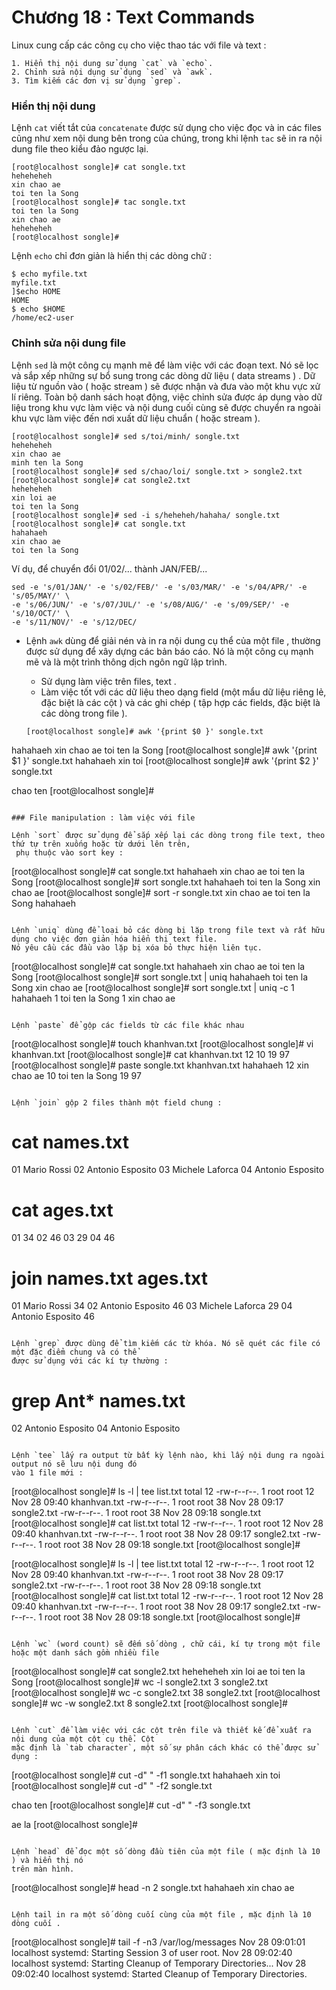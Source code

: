 # Chương 18 : Text Commands

Linux cung cấp các công cụ cho việc thao tác với file và text :

	1. Hiển thị nội dung sử dụng `cat` và `echo`.
	2. Chỉnh sửa nội dụng sử dụng `sed` và `awk`.
	3. Tìm kiếm các đơn vị sử dụng `grep`.
	
### Hiển thị nội dung 

Lệnh `cat` viết tắt của `concatenate` được sử dụng cho việc đọc và in các files cũng như 
xem nội dung bên trong của chúng, trong khi lệnh `tac` sẽ in ra nội dung file theo kiểu đảo 
ngược lại.

```
[root@localhost songle]# cat songle.txt
heheheheh
xin chao ae
toi ten la Song
[root@localhost songle]# tac songle.txt
toi ten la Song
xin chao ae
heheheheh
[root@localhost songle]#
```

Lệnh `echo` chỉ đơn giản là hiển thị các dòng chữ :

```
$ echo myfile.txt
myfile.txt
]$echo HOME
HOME
$ echo $HOME
/home/ec2-user
```

### Chỉnh sửa nội dung file 


Lệnh `sed` là một công cụ mạnh mẽ để làm việc với các đoạn text. Nó sẽ lọc và sắp xếp những sự bổ sung trong 
các dòng dữ liệu ( data streams ) . Dữ liệu từ nguồn vào ( hoặc stream ) sẽ được nhận và đưa vào một khu vực
xử lí riêng. Toàn bộ danh sách hoạt động, việc chỉnh sửa được áp dụng vào dữ liệu trong khu vực làm việc và 
nội dung cuối cùng sẽ được chuyển ra ngoài khu vực làm việc đến nơi xuất dữ liệu chuẩn ( hoặc stream ).

```
[root@localhost songle]# sed s/toi/minh/ songle.txt
heheheheh
xin chao ae
minh ten la Song
[root@localhost songle]# sed s/chao/loi/ songle.txt > songle2.txt
[root@localhost songle]# cat songle2.txt
heheheheh
xin loi ae
toi ten la Song
[root@localhost songle]# sed -i s/heheheh/hahaha/ songle.txt
[root@localhost songle]# cat songle.txt
hahahaeh
xin chao ae
toi ten la Song
```

Ví dụ, để chuyển đổi 01/02/... thành JAN/FEB/...

```
sed -e 's/01/JAN/' -e 's/02/FEB/' -e 's/03/MAR/' -e 's/04/APR/' -e 's/05/MAY/' \ 
-e 's/06/JUN/' -e 's/07/JUL/' -e 's/08/AUG/' -e 's/09/SEP/' -e 's/10/OCT/' \
-e 's/11/NOV/' -e 's/12/DEC/
```

- Lệnh `awk` dùng để giải nén và in ra nội dung cụ thể của một file , thường được sử dụng để xây dựng các bản 
báo cáo. Nó là một công cụ mạnh mẽ và là một trình thông dịch ngôn ngữ lập trình.

	+ Sử dụng làm việc trên files, text . 
	+ Làm việc tốt với các dữ liệu theo dạng field (một mẩu dữ liệu riêng lẻ, đặc biệt là các cột ) và các ghi chép 
	( tập hợp các fields, đặc biệt là các dòng trong file ).
	
	```
	[root@localhost songle]# awk '{print $0 }' songle.txt
hahahaeh
xin chao ae
toi ten la Song
[root@localhost songle]# awk '{print $1 }' songle.txt
hahahaeh
xin
toi
[root@localhost songle]# awk '{print $2 }' songle.txt

chao
ten
[root@localhost songle]#
```

### File manipulation : làm việc với file

Lệnh `sort` được sử dụng để sắp xếp lại các dòng trong file text, theo thứ tự trên xuống hoặc từ dưới lên trên,
 phụ thuộc vào sort key :

```
[root@localhost songle]# cat songle.txt
hahahaeh
xin chao ae
toi ten la Song
[root@localhost songle]# sort songle.txt
hahahaeh
toi ten la Song
xin chao ae
[root@localhost songle]# sort -r songle.txt
xin chao ae
toi ten la Song
hahahaeh
```

Lệnh `uniq` dùng để loại bỏ các dòng bị lặp trong file text và rất hữu dụng cho việc đơn giản hóa hiển thị text file.
Nó yêu cầu các đầu vào lặp bị xóa bỏ thực hiện liên tục.

```
[root@localhost songle]# cat songle.txt
hahahaeh
xin chao ae
toi ten la Song
[root@localhost songle]# sort songle.txt | uniq
hahahaeh
toi ten la Song
xin chao ae
[root@localhost songle]# sort songle.txt | uniq -c
      1 hahahaeh
      1 toi ten la Song
      1 xin chao ae
```

Lệnh `paste` để gộp các fields từ các file khác nhau 

```

[root@localhost songle]# touch khanhvan.txt
[root@localhost songle]# vi khanhvan.txt
[root@localhost songle]# cat khanhvan.txt
12
10
19
97
[root@localhost songle]# paste songle.txt khanhvan.txt
hahahaeh        12
xin chao ae     10
toi ten la Song 19
        97
```

Lệnh `join` gộp 2 files thành một field chung :

```
# cat names.txt
01 Mario Rossi
02 Antonio Esposito
03 Michele Laforca
04 Antonio Esposito
# cat ages.txt
01 34
02 46
03 29
04 46
# join names.txt ages.txt
01 Mario Rossi 34
02 Antonio Esposito 46
03 Michele Laforca 29
04 Antonio Esposito 46
```

Lệnh `grep` được dùng để tìm kiếm các từ khóa. Nó sẽ quét các file có một đặc điểm chung và có thể 
được sử dụng với các kí tự thường :

```
# grep Ant* names.txt
02 Antonio Esposito
04 Antonio Esposito
```

Lệnh `tee` lấy ra output từ bất kỳ lệnh nào, khi lấy nội dung ra ngoài output nó sẽ lưu nội dung đó 
vào 1 file mới :

```

[root@localhost songle]# ls -l | tee list.txt
total 12
-rw-r--r--. 1 root root 12 Nov 28 09:40 khanhvan.txt
-rw-r--r--. 1 root root 38 Nov 28 09:17 songle2.txt
-rw-r--r--. 1 root root 38 Nov 28 09:18 songle.txt
[root@localhost songle]# cat list.txt
total 12
-rw-r--r--. 1 root root 12 Nov 28 09:40 khanhvan.txt
-rw-r--r--. 1 root root 38 Nov 28 09:17 songle2.txt
-rw-r--r--. 1 root root 38 Nov 28 09:18 songle.txt
[root@localhost songle]#

[root@localhost songle]# ls -l | tee list.txt
total 12
-rw-r--r--. 1 root root 12 Nov 28 09:40 khanhvan.txt
-rw-r--r--. 1 root root 38 Nov 28 09:17 songle2.txt
-rw-r--r--. 1 root root 38 Nov 28 09:18 songle.txt
[root@localhost songle]# cat list.txt
total 12
-rw-r--r--. 1 root root 12 Nov 28 09:40 khanhvan.txt
-rw-r--r--. 1 root root 38 Nov 28 09:17 songle2.txt
-rw-r--r--. 1 root root 38 Nov 28 09:18 songle.txt
[root@localhost songle]#
```

Lệnh `wc` (word count) sẽ đếm số dòng , chữ cái, kí tự trong một file hoặc một danh sách gồm nhiều file

```

[root@localhost songle]# cat songle2.txt
heheheheh
xin loi ae
toi ten la Song
[root@localhost songle]# wc -l songle2.txt
3 songle2.txt
[root@localhost songle]# wc -c songle2.txt
38 songle2.txt
[root@localhost songle]# wc -w  songle2.txt
8 songle2.txt
[root@localhost songle]#
```

Lệnh `cut` để làm việc với các cột trên file và thiết kế để xuất ra nội dung của một cột cụ thể. Cột
mặc định là `tab character`, một số sự phân cách khác có thể được sử dụng :

```
[root@localhost songle]# cut -d" " -f1 songle.txt
hahahaeh
xin
toi
[root@localhost songle]# cut -d" " -f2 songle.txt

chao
ten
[root@localhost songle]# cut -d" " -f3 songle.txt

ae
la
[root@localhost songle]#
```

Lệnh `head` để đọc một số dòng đầu tiên của một file ( mặc định là 10 ) và hiển thị nó
trên màn hình.

```
[root@localhost songle]# head -n 2 songle.txt
hahahaeh
xin chao ae
```

Lệnh tail in ra một số dòng cuối cùng của một file , mặc định là 10 dòng cuối .

```
[root@localhost songle]# tail -f -n3 /var/log/messages
Nov 28 09:01:01 localhost systemd: Starting Session 3 of user root.
Nov 28 09:02:40 localhost systemd: Starting Cleanup of Temporary Directories...
Nov 28 09:02:40 localhost systemd: Started Cleanup of Temporary Directories.
```
